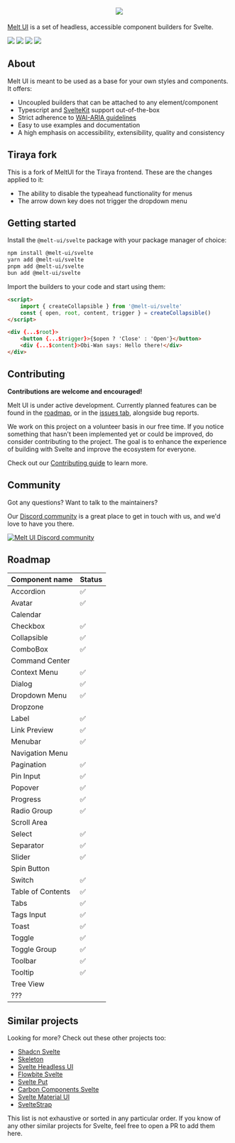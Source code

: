<h1 align="center">
 <img align="center" src="https://raw.githubusercontent.com/melt-ui/melt-ui/main/static/banner.png"  />
</h1>

[Melt UI](https://www.melt-ui.com/) is a set of headless, accessible component builders for Svelte.

[![](https://img.shields.io/npm/v/@melt-ui/svelte?style=flat-square)](https://www.npmjs.com/package/@melt-ui/svelte)
[![](https://img.shields.io/github/actions/workflow/status/melt-ui/melt-ui/ci.yaml?style=flat-square)](https://github.com/melt-ui/melt-ui/actions/workflows/ci.yaml)
![](https://img.shields.io/github/license/melt-ui/melt-ui?style=flat-square)
[![](https://dcbadge.vercel.app/api/server/2QDjZkYunf?style=flat-square)](https://discord.gg/2QDjZkYunf)

## About

Melt UI is meant to be used as a base for your own styles and components. It offers:

- Uncoupled builders that can be attached to any element/component
- Typescript and [SvelteKit](https://kit.svelte.dev/) support out-of-the-box
- Strict adherence to [WAI-ARIA guidelines](https://www.w3.org/WAI/ARIA/apg/)
- Easy to use examples and documentation
- A high emphasis on accessibility, extensibility, quality and consistency

## Tiraya fork

This is a fork of MeltUI for the Tiraya frontend. These are the changes applied to it:

- The ability to disable the typeahead functionality for menus
- The arrow down key does not trigger the dropdown menu

## Getting started

Install the `@melt-ui/svelte` package with your package manager of choice:

```sh
npm install @melt-ui/svelte
yarn add @melt-ui/svelte
pnpm add @melt-ui/svelte
bun add @melt-ui/svelte
```

Import the builders to your code and start using them:

```html
<script>
	import { createCollapsible } from '@melt-ui/svelte'
	const { open, root, content, trigger } = createCollapsible()
</script>

<div {...$root}>
	<button {...$trigger}>{$open ? 'Close' : 'Open'}</button>
	<div {...$content}>Obi-Wan says: Hello there!</div>
</div>
```

## Contributing

**Contributions are welcome and encouraged!**

Melt UI is under active development. Currently planned features can be found in the
[roadmap](#roadmap), or in the [issues tab](https://github.com/melt-ui/melt-ui/issues), alongside
bug reports.

We work on this project on a volunteer basis in our free time. If you notice something that hasn't
been implemented yet or could be improved, do consider contributing to the project. The goal is to
enhance the experience of building with Svelte and improve the ecosystem for everyone.

Check out our [Contributing guide](./CONTRIBUTING.md) to learn more.

## Community

Got any questions? Want to talk to the maintainers?

Our [Discord community](https://discord.gg/2QDjZkYunf) is a great place to get in touch with us, and
we'd love to have you there.

<a href="https://discord.gg/2QDjZkYunf" alt="Melt UI Discord community">
<picture>
  <source media="(prefers-color-scheme: dark)" srcset="https://invidget.switchblade.xyz/2QDjZkYunf">
  <img alt="Melt UI Discord community" src="https://invidget.switchblade.xyz/2QDjZkYunf?theme=light">
</picture>
</a>

## Roadmap

| Component name    | Status |
| ----------------- | ------ |
| Accordion         | ✅     |
| Avatar            | ✅     |
| Calendar          |        |
| Checkbox          | ✅     |
| Collapsible       | ✅     |
| ComboBox          | ✅     |
| Command Center    |        |
| Context Menu      | ✅     |
| Dialog            | ✅     |
| Dropdown Menu     | ✅     |
| Dropzone          |        |
| Label             | ✅     |
| Link Preview      | ✅     |
| Menubar           | ✅     |
| Navigation Menu   |        |
| Pagination        | ✅     |
| Pin Input         | ✅     |
| Popover           | ✅     |
| Progress          | ✅     |
| Radio Group       | ✅     |
| Scroll Area       |        |
| Select            | ✅     |
| Separator         | ✅     |
| Slider            | ✅     |
| Spin Button       |        |
| Switch            | ✅     |
| Table of Contents | ✅     |
| Tabs              | ✅     |
| Tags Input        | ✅     |
| Toast             | ✅     |
| Toggle            | ✅     |
| Toggle Group      | ✅     |
| Toolbar           | ✅     |
| Tooltip           | ✅     |
| Tree View         |        |
| ???               |        |

## Similar projects

Looking for more? Check out these other projects too:

- [Shadcn Svelte](https://shadcn-svelte.com/)
- [Skeleton](https://skeleton.dev/)
- [Svelte Headless UI](https://svelte-headlessui.goss.io/docs)
- [Flowbite Svelte](https://flowbite-svelte.com/)
- [Svelte Put](https://svelte-put.vnphanquang.com/)
- [Carbon Components Svelte](https://github.com/carbon-design-system/carbon-components-svelte/)
- [Svelte Material UI](https://sveltematerialui.com/)
- [SvelteStrap](https://github.com/bestguy/sveltestrap)

This list is not exhaustive or sorted in any particular order. If you know of any other similar
projects for Svelte, feel free to open a PR to add them here.
